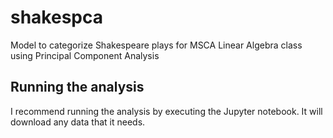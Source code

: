 # shakespca
Model to categorize Shakespeare plays for MSCA Linear Algebra class using Principal Component Analysis

## Running the analysis
I recommend running the analysis by executing the Jupyter notebook. It will download any data that it needs.
